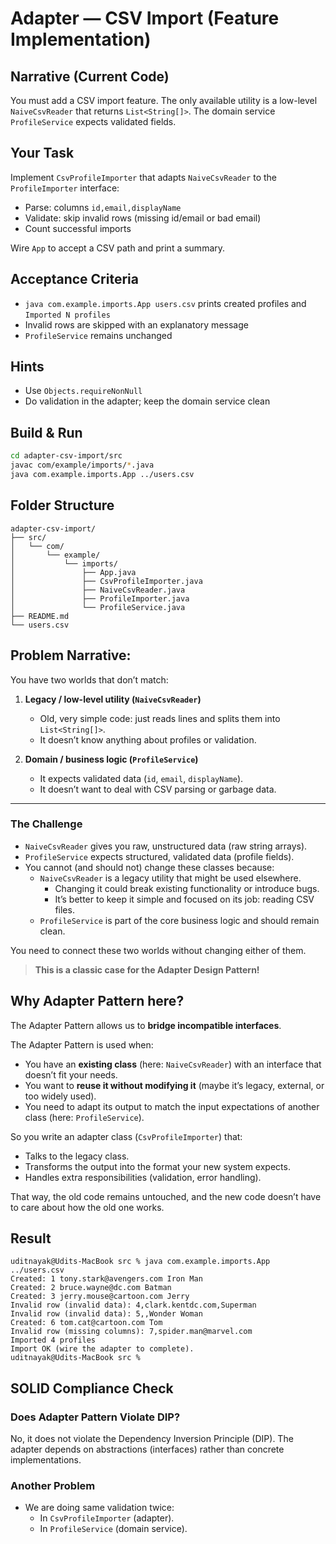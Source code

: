 # Adapter — CSV Import (Feature Implementation)

## Narrative (Current Code)
You must add a CSV import feature. The only available utility is a low-level `NaiveCsvReader` that returns `List<String[]>`. The domain service `ProfileService` expects validated fields.

## Your Task
Implement `CsvProfileImporter` that adapts `NaiveCsvReader` to the `ProfileImporter` interface:
- Parse: columns `id,email,displayName`
- Validate: skip invalid rows (missing id/email or bad email)
- Count successful imports

Wire `App` to accept a CSV path and print a summary.

## Acceptance Criteria
- `java com.example.imports.App users.csv` prints created profiles and `Imported N profiles`
- Invalid rows are skipped with an explanatory message
- `ProfileService` remains unchanged

## Hints
- Use `Objects.requireNonNull`
- Do validation in the adapter; keep the domain service clean

## Build & Run
```bash
cd adapter-csv-import/src
javac com/example/imports/*.java
java com.example.imports.App ../users.csv
```

## Folder Structure
```
adapter-csv-import/
├── src/
│   └── com/
│       └── example/
│           └── imports/
│               ├── App.java
│               ├── CsvProfileImporter.java
│               ├── NaiveCsvReader.java
│               ├── ProfileImporter.java
│               └── ProfileService.java
├── README.md
└── users.csv
```

## Problem Narrative:
You have two worlds that don’t match:

1. **Legacy / low-level utility (`NaiveCsvReader`)**
    - Old, very simple code: just reads lines and splits them into `List<String[]>`.
    - It doesn’t know anything about profiles or validation.

2. **Domain / business logic (`ProfileService`)**
    - It expects validated data (`id`, `email`, `displayName`).
    - It doesn’t want to deal with CSV parsing or garbage data.

---

### The Challenge
- `NaiveCsvReader` gives you raw, unstructured data (raw string arrays).
- `ProfileService` expects structured, validated data (profile fields).
- You cannot (and should not) change these classes because:
  - `NaiveCsvReader` is a legacy utility that might be used elsewhere.
    - Changing it could break existing functionality or introduce bugs.
    - It’s better to keep it simple and focused on its job: reading CSV files.
  - `ProfileService` is part of the core business logic and should remain clean.

You need to connect these two worlds without changing either of them.

> **This is a classic case for the Adapter Design Pattern!**

## Why Adapter Pattern here?
The Adapter Pattern allows us to **bridge incompatible interfaces**.

The Adapter Pattern is used when:
- You have an **existing class** (here: `NaiveCsvReader`) with an interface that doesn’t fit your needs.
- You want to **reuse it without modifying it** (maybe it’s legacy, external, or too widely used).
- You need to adapt its output to match the input expectations of another class (here: `ProfileService`).

So you write an adapter class (`CsvProfileImporter`) that:
- Talks to the legacy class.
- Transforms the output into the format your new system expects.
- Handles extra responsibilities (validation, error handling).

That way, the old code remains untouched, and the new code doesn’t have to care about how the old one works.

## Result
```shell
uditnayak@Udits-MacBook src % java com.example.imports.App ../users.csv
Created: 1 tony.stark@avengers.com Iron Man
Created: 2 bruce.wayne@dc.com Batman
Created: 3 jerry.mouse@cartoon.com Jerry
Invalid row (invalid data): 4,clark.kentdc.com,Superman
Invalid row (invalid data): 5,,Wonder Woman
Created: 6 tom.cat@cartoon.com Tom
Invalid row (missing columns): 7,spider.man@marvel.com
Imported 4 profiles
Import OK (wire the adapter to complete).
uditnayak@Udits-MacBook src % 
```

## SOLID Compliance Check

### Does Adapter Pattern Violate DIP?
No, it does not violate the Dependency Inversion Principle (DIP). The adapter depends on abstractions (interfaces) rather than concrete implementations.

### Another Problem
- We are doing same validation twice:
  - In `CsvProfileImporter` (adapter).
  - In `ProfileService` (domain service).
